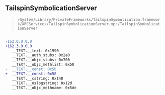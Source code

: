 ## TailspinSymbolicationServer

> `/System/Library/PrivateFrameworks/TailspinSymbolication.framework/XPCServices/TailspinSymbolicationServer.xpc/TailspinSymbolicationServer`

```diff

-162.0.0.0.0
+162.3.0.0.0
   __TEXT.__text: 0x1990
   __TEXT.__auth_stubs: 0x2a0
   __TEXT.__objc_stubs: 0x700
   __TEXT.__objc_methlist: 0x50
-  __TEXT.__const: 0x50
+  __TEXT.__const: 0x58
   __TEXT.__cstring: 0x148
   __TEXT.__oslogstring: 0x12d
   __TEXT.__objc_methname: 0x5de

```

